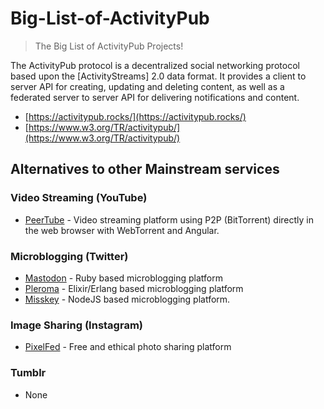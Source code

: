 # Big-List-of-ActivityPub
> The Big List of ActivityPub Projects!

The ActivityPub protocol is a decentralized social networking protocol based upon the [ActivityStreams] 2.0 data format. It provides a client to server API for creating, updating and deleting content, as well as a federated server to server API for delivering notifications and content.

* [https://activitypub.rocks/](https://activitypub.rocks/)
* [https://www.w3.org/TR/activitypub/](https://www.w3.org/TR/activitypub/)

## Alternatives to other Mainstream services

### Video Streaming (YouTube)
* [PeerTube](https://github.com/Chocobozzz/PeerTube) - Video streaming platform using P2P (BitTorrent) directly in the web browser with WebTorrent and Angular.

### Microblogging (Twitter)
* [Mastodon](https://github.com/tootsuite/mastodon) - Ruby based microblogging platform
* [Pleroma](https://pleroma.social/) - Elixir/Erlang based microblogging platform
* [Misskey](https://github.com/syuilo/misskey) - NodeJS based microblogging platform.

### Image Sharing (Instagram)
* [PixelFed](https://github.com/pixelfed/pixelfed) -  Free and ethical photo sharing platform

### Tumblr
* None
